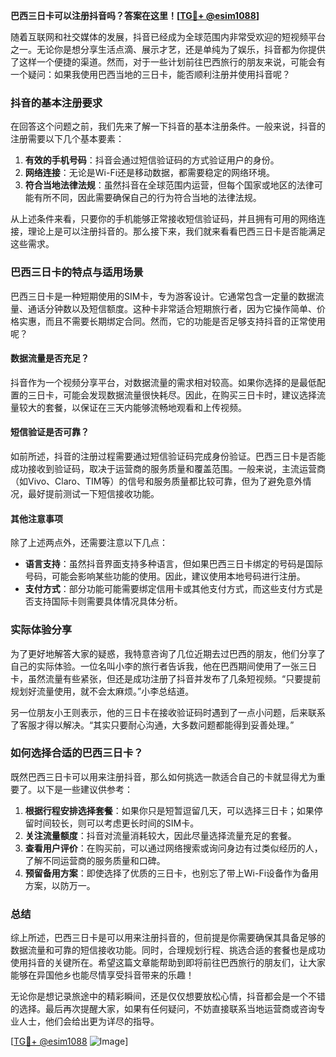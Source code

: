 **巴西三日卡可以注册抖音吗？答案在这里！[[TG💪+ @esim1088](https://t.me/s/esim1088)]**

随着互联网和社交媒体的发展，抖音已经成为全球范围内非常受欢迎的短视频平台之一。无论你是想分享生活点滴、展示才艺，还是单纯为了娱乐，抖音都为你提供了这样一个便捷的渠道。然而，对于一些计划前往巴西旅行的朋友来说，可能会有一个疑问：如果我使用巴西当地的三日卡，能否顺利注册并使用抖音呢？

### 抖音的基本注册要求

在回答这个问题之前，我们先来了解一下抖音的基本注册条件。一般来说，抖音的注册需要以下几个基本要素：

1. **有效的手机号码**：抖音会通过短信验证码的方式验证用户的身份。
2. **网络连接**：无论是Wi-Fi还是移动数据，都需要稳定的网络环境。
3. **符合当地法律法规**：虽然抖音在全球范围内运营，但每个国家或地区的法律可能有所不同，因此需要确保自己的行为符合当地的法律法规。

从上述条件来看，只要你的手机能够正常接收短信验证码，并且拥有可用的网络连接，理论上是可以注册抖音的。那么接下来，我们就来看看巴西三日卡是否能满足这些需求。

### 巴西三日卡的特点与适用场景

巴西三日卡是一种短期使用的SIM卡，专为游客设计。它通常包含一定量的数据流量、通话分钟数以及短信额度。这种卡非常适合短期旅行者，因为它操作简单、价格实惠，而且不需要长期绑定合同。然而，它的功能是否足够支持抖音的正常使用呢？

#### 数据流量是否充足？

抖音作为一个视频分享平台，对数据流量的需求相对较高。如果你选择的是最低配置的三日卡，可能会发现数据流量很快耗尽。因此，在购买三日卡时，建议选择流量较大的套餐，以保证在三天内能够流畅地观看和上传视频。

#### 短信验证是否可靠？

如前所述，抖音的注册过程需要通过短信验证码完成身份验证。巴西三日卡是否能成功接收到验证码，取决于运营商的服务质量和覆盖范围。一般来说，主流运营商（如Vivo、Claro、TIM等）的信号和服务质量都比较可靠，但为了避免意外情况，最好提前测试一下短信接收功能。

#### 其他注意事项

除了上述两点外，还需要注意以下几点：

- **语言支持**：虽然抖音界面支持多种语言，但如果巴西三日卡绑定的号码是国际号码，可能会影响某些功能的使用。因此，建议使用本地号码进行注册。
- **支付方式**：部分功能可能需要绑定信用卡或其他支付方式，而这些支付方式是否支持国际卡则需要具体情况具体分析。

### 实际体验分享

为了更好地解答大家的疑惑，我特意咨询了几位近期去过巴西的朋友，他们分享了自己的实际体验。一位名叫小李的旅行者告诉我，他在巴西期间使用了一张三日卡，虽然流量有些紧张，但还是成功注册了抖音并发布了几条短视频。“只要提前规划好流量使用，就不会太麻烦。”小李总结道。

另一位朋友小王则表示，他的三日卡在接收验证码时遇到了一点小问题，后来联系了客服才得以解决。“其实只要耐心沟通，大多数问题都能得到妥善处理。”

### 如何选择合适的巴西三日卡？

既然巴西三日卡可以用来注册抖音，那么如何挑选一款适合自己的卡就显得尤为重要了。以下是一些建议供参考：

1. **根据行程安排选择套餐**：如果你只是短暂逗留几天，可以选择三日卡；如果停留时间较长，则可以考虑更长时间的SIM卡。
2. **关注流量额度**：抖音对流量消耗较大，因此尽量选择流量充足的套餐。
3. **查看用户评价**：在购买前，可以通过网络搜索或询问身边有过类似经历的人，了解不同运营商的服务质量和口碑。
4. **预留备用方案**：即使选择了优质的三日卡，也别忘了带上Wi-Fi设备作为备用方案，以防万一。

### 总结

综上所述，巴西三日卡是可以用来注册抖音的，但前提是你需要确保其具备足够的数据流量和可靠的短信接收功能。同时，合理规划行程、挑选合适的套餐也是成功使用抖音的关键所在。希望这篇文章能帮助到即将前往巴西旅行的朋友们，让大家能够在异国他乡也能尽情享受抖音带来的乐趣！

无论你是想记录旅途中的精彩瞬间，还是仅仅想要放松心情，抖音都会是一个不错的选择。最后再次提醒大家，如果有任何疑问，不妨直接联系当地运营商或咨询专业人士，他们会给出更为详尽的指导。

[[TG💪+ @esim1088](https://t.me/s/esim1088) ![Image](https://i.postimg.cc/4NQfJmqS/Snipaste-2025-05-13-00-14-12.png)]